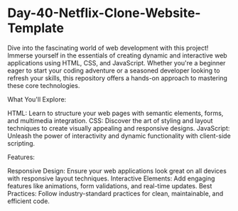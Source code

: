 # Day-40-Netflix-Clone-Website-Template 

Dive into the fascinating world of web development with this project! Immerse yourself in the essentials of creating dynamic and interactive web applications using HTML, CSS, and JavaScript. Whether you're a beginner eager to start your coding adventure or a seasoned developer looking to refresh your skills, this repository offers a hands-on approach to mastering these core technologies.

What You'll Explore:

HTML: Learn to structure your web pages with semantic elements, forms, and multimedia integration.
CSS: Discover the art of styling and layout techniques to create visually appealing and responsive designs.
JavaScript: Unleash the power of interactivity and dynamic functionality with client-side scripting.

Features:

Responsive Design: Ensure your web applications look great on all devices with responsive layout techniques.
Interactive Elements: Add engaging features like animations, form validations, and real-time updates.
Best Practices: Follow industry-standard practices for clean, maintainable, and efficient code.
